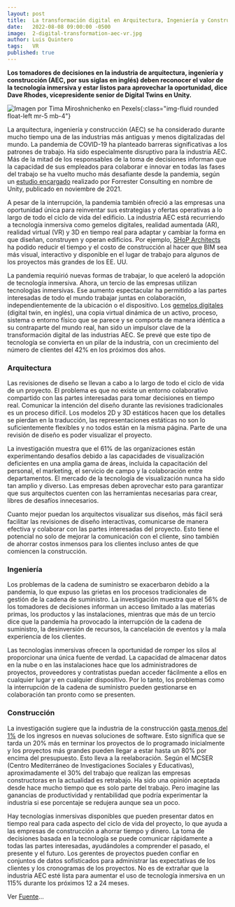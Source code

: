 ```yaml
---
layout: post
title:  La transformación digital en Arquitectura, Ingeniería y Construcción
date:   2022-08-08 09:00:00 -0500
image:  2-digital-transformation-aec-vr.jpg
author: Luis Quintero
tags:   VR
published: true
---
```


**Los tomadores de decisiones en la industria de arquitectura, ingeniería y construcción (AEC, por sus siglas en inglés) deben reconocer el valor de la tecnología inmersiva y estar listos para aprovechar la oportunidad, dice Dave Rhodes, vicepresidente senior de Digital Twins en Unity.**

![Imagen por Tima Miroshnichenko en Pexels]({{site.baseurl}}/assets/images/blog/2-digital-transformation-aec-vr.jpg){:class="img-fluid rounded float-left mr-5 mb-4"}

La arquitectura, ingeniería y construcción (AEC) se ha considerado durante mucho tiempo una de las industrias más antiguas y menos digitalizadas del mundo. La pandemia de COVID-19 ha planteado barreras significativas a los patrones de trabajo. Ha sido especialmente disruptivo para la industria AEC. Más de la mitad de los responsables de la toma de decisiones informan que la capacidad de sus empleados para colaborar e innovar en todas las fases del trabajo se ha vuelto mucho más desafiante desde la pandemia, según un [estudio encargado](https://resources.unity.com/ebooks/study-the-new-way-of-working-is-immersive) realizado por Forrester Consulting en nombre de Unity, publicado en noviembre de 2021.

A pesar de la interrupción, la pandemia también ofreció a las empresas una oportunidad única para reinventar sus estrategias y ofertas operativas a lo largo de todo el ciclo de vida del edificio. La industria AEC está recurriendo a tecnología inmersiva como gemelos digitales, realidad aumentada (AR), realidad virtual (VR) y 3D en tiempo real para adaptar y cambiar la forma en que diseñan, construyen y operan edificios. Por ejemplo, [SHoP Architects](https://unity.com/case-study/shop-architects) ha podido reducir el tiempo y el costo de construcción al hacer que BIM sea más visual, interactivo y disponible en el lugar de trabajo para algunos de los proyectos más grandes de los EE. UU.

La pandemia requirió nuevas formas de trabajar, lo que aceleró la adopción de tecnología inmersiva. Ahora, un tercio de las empresas utilizan tecnologías inmersivas. Ese aumento espectacular ha permitido a las partes interesadas de todo el mundo trabajar juntas en colaboración, independientemente de la ubicación o el dispositivo. Los [gemelos digitales](https://unity.com/solutions/what-is-a-digital-twin) (digital twin, en inglés), una copia virtual dinámica de un activo, proceso, sistema o entorno físico que se parece y se comporta de manera idéntica a su contraparte del mundo real, han sido un impulsor clave de la transformación digital de las industrias AEC. Se prevé que este tipo de tecnología se convierta en un pilar de la industria, con un crecimiento del número de clientes del 42% en los próximos dos años.

### Arquitectura

Las revisiones de diseño se llevan a cabo a lo largo de todo el ciclo de vida de un proyecto. El problema es que no existe un entorno colaborativo compartido con las partes interesadas para tomar decisiones en tiempo real. Comunicar la intención del diseño durante las revisiones tradicionales es un proceso difícil. Los modelos 2D y 3D estáticos hacen que los detalles se pierdan en la traducción, las representaciones estáticas no son lo suficientemente flexibles y no todos están en la misma página. Parte de una revisión de diseño es poder visualizar el proyecto.

La investigación muestra que el 61% de las organizaciones están experimentando desafíos debido a las capacidades de visualización deficientes en una amplia gama de áreas, incluida la capacitación del personal, el marketing, el servicio de campo y la colaboración entre departamentos. El mercado de la tecnología de visualización nunca ha sido tan amplio y diverso. Las empresas deben aprovechar esto para garantizar que sus arquitectos cuenten con las herramientas necesarias para crear, libres de desafíos innecesarios.

Cuanto mejor puedan los arquitectos visualizar sus diseños, más fácil será facilitar las revisiones de diseño interactivas, comunicarse de manera efectiva y colaborar con las partes interesadas del proyecto. Esto tiene el potencial no solo de mejorar la comunicación con el cliente, sino también de ahorrar costos inmensos para los clientes incluso antes de que comiencen la construcción.

### Ingeniería

Los problemas de la cadena de suministro se exacerbaron debido a la pandemia, lo que expuso las grietas en los procesos tradicionales de gestión de la cadena de suministro. La investigación muestra que el 56% de los tomadores de decisiones informan un acceso limitado a las materias primas, los productos y las instalaciones, mientras que más de un tercio dice que la pandemia ha provocado la interrupción de la cadena de suministro, la desinversión de recursos, la cancelación de eventos y la mala experiencia de los clientes.

Las tecnologías inmersivas ofrecen la oportunidad de romper los silos al proporcionar una única fuente de verdad. La capacidad de almacenar datos en la nube o en las instalaciones hace que los administradores de proyectos, proveedores y contratistas puedan acceder fácilmente a ellos en cualquier lugar y en cualquier dispositivo. Por lo tanto, los problemas como la interrupción de la cadena de suministro pueden gestionarse en colaboración tan pronto como se presenten.

### Construcción

La investigación sugiere que la industria de la construcción [gasta menos del 1%](https://www.mckinsey.com/business-functions/operations/our-insights/covid-19-an-inflection-point-for-industry-40) de los ingresos en nuevas soluciones de software. Esto significa que se tarda un 20% más en terminar los proyectos de lo programado inicialmente y los proyectos más grandes pueden llegar a estar hasta un 80% por encima del presupuesto. Esto lleva a la reelaboración. Según el MCSER (Centro Mediterráneo de Investigaciones Sociales y Educativas), aproximadamente el 30% del trabajo que realizan las empresas constructoras en la actualidad es retrabajo. Ha sido una opinión aceptada desde hace mucho tiempo que es solo parte del trabajo. Pero imagine las ganancias de productividad y rentabilidad que podría experimentar la industria si ese porcentaje se redujera aunque sea un poco.

Hay tecnologías inmersivas disponibles que pueden presentar datos en tiempo real para cada aspecto del ciclo de vida del proyecto, lo que ayuda a las empresas de construcción a ahorrar tiempo y dinero. La toma de decisiones basada en la tecnología se puede comunicar rápidamente a todas las partes interesadas, ayudándoles a comprender el pasado, el presente y el futuro. Los gerentes de proyectos pueden confiar en conjuntos de datos sofisticados para administrar las expectativas de los clientes y los cronogramas de los proyectos. No es de extrañar que la industria AEC esté lista para aumentar el uso de tecnología inmersiva en un 115% durante los próximos 12 a 24 meses.


Ver [Fuente]...

[Fuente]: https://www.theengineer.co.uk/content/opinion/comment-the-digital-transformation-of-the-aec-industry